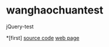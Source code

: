 # wanghaochuantest
jQuery-test

*[first] [source code](./1.html)  [web page](https://wangdachuanzaici.github.io/wanghaochuantest/1.html)
